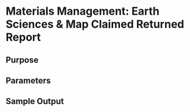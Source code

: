 # Materials Management: Earth Sciences & Map Claimed Returned Report

## Purpose

## Parameters

## Sample Output
